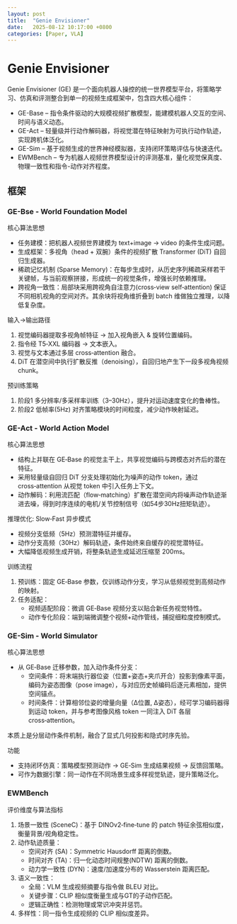 ```yaml
---
layout: post
title:  "Genie Envisioner"
date:   2025-08-12 10:17:00 +0800
categories: [Paper, VLA]
---
```


# Genie Envisioner

Genie Envisioner (GE) 是一个面向机器人操控的统一世界模型平台，将策略学习、仿真和评测整合到单一的视频生成框架中，包含四大核心组件：
- GE-Base – 指令条件驱动的大规模视频扩散模型，能建模机器人交互的空间、时间与语义动态。
- GE-Act – 轻量级并行动作解码器，将视觉潜在特征映射为可执行动作轨迹，实现跨机体泛化。
- GE-Sim – 基于视频生成的世界神经模拟器，支持闭环策略评估与快速迭代。
- EWMBench – 专为机器人视频世界模型设计的评测基准，量化视觉保真度、物理一致性和指令-动作对齐程度。

## 框架

### GE-Bse - World Foundation Model

核心算法思想
- 任务建模：把机器人视频世界建模为 text+image → video 的条件生成问题。
- 生成框架：多视角（head + 双腕）条件的视频扩散 Transformer (DiT) 自回归生成器。
- 稀疏记忆机制 (Sparse Memory)：在每步生成时，从历史序列稀疏采样若干关键帧，与当前观察拼接，形成统一的视觉条件，增强长时依赖推理。
- 跨视角一致性：局部块采用跨视角自注意力(cross‑view self‑attention) 保证不同相机视角的空间对齐。其余块将视角维折叠到 batch 维做独立推理，以降低复杂度。

输入→输出路径
1. 视觉编码器提取多视角帧特征 → 加入视角嵌入 & 旋转位置编码。
2. 指令经 T5‑XXL 编码器 → 文本嵌入。
3. 视觉与文本通过多层 cross‑attention 融合。
4. DiT 在潜空间中执行扩散反推（denoising），自回归地产生下一段多视角视频 chunk。

预训练策略
1. 阶段1 多分辨率/多采样率训练（3–30Hz），提升对运动速度变化的鲁棒性。
2. 阶段2 低帧率(5Hz) 对齐策略模块的时间粒度，减少动作映射延迟。

### GE-Act - World Action Model

核心算法思想
- 结构上并联在 GE‑Base 的视觉主干上，共享视觉编码与跨模态对齐后的潜在特征。
- 采用轻量级自回归 DiT 分支处理初始化为噪声的动作 token，通过 cross‑attention 从视觉 token 中引入任务上下文。
- 动作解码：利用流匹配（flow‑matching）扩散在潜空间内将噪声动作轨迹渐进去噪，得到时序连续的电机/关节控制信号（如54步30Hz扭矩轨迹）。

推理优化: Slow‑Fast 异步模式
- 视频分支低频（5Hz）预测潜特征并缓存。
- 动作分支高频（30Hz）解码轨迹，条件始终来自缓存的视觉潜特征。
- 大幅降低视频生成开销，将整条轨迹生成延迟压缩至 200ms。

训练流程
1. 预训练：固定 GE‑Base 参数，仅训练动作分支，学习从低频视觉到高频动作的映射。
2. 任务适配：
    - 视频适配阶段：微调 GE‑Base 视频分支以贴合新任务视觉特性。
    - 动作专化阶段：端到端微调整个视频+动作管线，捕捉细粒度控制模式。

### GE-Sim - World Simulator

核心算法思想
- 从 GE‑Base 迁移参数，加入动作条件分支：
    - 空间条件：将末端执行器位姿（位置+姿态+夹爪开合）投影到像素平面，编码为姿态图像（pose image），与对应历史帧编码后逐元素相加，提供空间锚点。
    - 时间条件：计算相邻位姿的增量向量（Δ位置, Δ姿态），经可学习编码器得到运动 token，并与参考图像风格 token 一同注入 DiT 各层 cross‑attention。

本质上是分层动作条件机制，融合了显式几何投影和隐式时序先验。

功能
- 支持闭环仿真：策略模型预测动作 → GE‑Sim 生成结果视频 → 反馈回策略。
- 可作为数据引擎：同一动作在不同场景生成多样视觉轨迹，提升策略泛化。

### EWMBench

评价维度与算法指标
1. 场景一致性 (SceneC)：基于 DINOv2‑fine‑tune 的 patch 特征余弦相似度，衡量背景/视角稳定性。
2. 动作轨迹质量：
    - 空间对齐 (SA)：Symmetric Hausdorff 距离的倒数。
    - 时间对齐 (TA)：归一化动态时间规整(NDTW) 距离的倒数。
    - 动力学一致性 (DYN)：速度/加速度分布的 Wasserstein 距离匹配。
3. 语义一致性：
    - 全局：VLM 生成视频摘要与指令做 BLEU 对比。
    - 关键步骤：CLIP 相似度衡量生成与GT的子动作匹配。
    - 逻辑正确性：检测物理或常识冲突并惩罚。
4. 多样性：同一指令生成视频的 CLIP 相似度差异。
